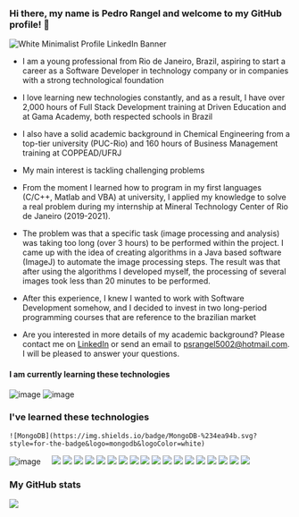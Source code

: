 ### Hi there, my name is Pedro Rangel and welcome to my GitHub profile! 👋

![White Minimalist Profile LinkedIn Banner](https://github.com/PedroSchulzRangel/PedroSchulzRangel/assets/90806965/86bdeb66-fa26-4050-868e-2a98c833b3fa)

- I am a young professional from Rio de Janeiro, Brazil, aspiring to start a career as a Software Developer in technology company or in companies with a strong technological foundation
  
- I love learning new technologies constantly, and as a result, I have over 2,000 hours of Full Stack Development training at Driven Education and at Gama Academy, both respected schools in Brazil
     
- I also have a solid academic background in Chemical Engineering from a top-tier university (PUC-Rio) and 160 hours of Business Management training at COPPEAD/UFRJ
  
-  My main interest is tackling challenging problems
  
-  From the moment I learned how to program in my first languages (C/C++, Matlab and VBA) at university, I applied my knowledge to solve a real problem during my internship at Mineral Technology Center of Rio de Janeiro (2019-2021).
  
- The problem was that a specific task (image processing and analysis) was taking too long (over 3 hours) to be performed within the project. I came up with the idea of creating algorithms in a Java based software (ImageJ) to automate the image processing steps. The result was that after using the algorithms I developed myself, the processing of several images took less than 20 minutes to be performed.
  
- After this experience, I knew I wanted to work with Software Development somehow, and I decided to invest in two long-period programming courses that are reference to the brazilian market
       
-  Are you interested in more details of my academic background? Please contact me on [LinkedIn](https://www.linkedin.com/in/pedro-schulz-rangel/) or send an email to psrangel5002@hotmail.com. I will be pleased to answer your questions.

#### I am currently learning these technologies

![image]({https://img.shields.io/badge/Docker-2CA5E0?style=for-the-badge&logo=docker&logoColor=black})
![image]({{https://img.shields.io/badge/nestjs-E0234E?style=for-the-badge&logo=nestjs&logoColor=black})

### I've learned these technologies
	![MongoDB](https://img.shields.io/badge/MongoDB-%234ea94b.svg?style=for-the-badge&logo=mongodb&logoColor=white)
![image]({https://img.shields.io/badge/C-00599C?style=for-the-badge&logo=c&logoColor=black})
<img scr="{https://img.shields.io/badge/C%2B%2B-00599C?style=for-the-badge&logo=c%2B%2B&logoColor=black}"/>
<img scr="{https://img.shields.io/badge/CSS3-1572B6?style=for-the-badge&logo=css3&logoColor=black}"/>
<img scr="{https://img.shields.io/badge/HTML5-E34F26?style=for-the-badge&logo=html5&logoColor=black}"/>
<img scr="{https://img.shields.io/badge/JavaScript-323330?style=for-the-badge&logo=javascript&logoColor=F7DF1E}"/>
<img src="{https://img.shields.io/badge/TypeScript-007ACC?style=for-the-badge&logo=typescript&logoColor=black}"/>
<img src="{https://img.shields.io/badge/Prisma-3982CE?style=for-the-badge&logo=Prisma&logoColor=black}"/>
<img src="{https://img.shields.io/badge/axios-671ddf?&style=for-the-badge&logo=axios&logoColor=black}"/>
<img src="{https://img.shields.io/badge/Babel-F9DC3E?style=for-the-badge&logo=babel&logoColor=black}"/>
<img src="{https://img.shields.io/badge/Bootstrap-563D7C?style=for-the-badge&logo=bootstrap&logoColor=black}"/>
<img src="{https://img.shields.io/badge/Express%20js-000000?style=for-the-badge&logo=express&logoColor=black}"/>
<img src="{https://img.shields.io/badge/Insomnia-5849be?style=for-the-badge&logo=Insomnia&logoColor=black}"/>
<img src="{https://img.shields.io/badge/Jest-C21325?style=for-the-badge&logo=jest&logoColor=black}"/>
<img src="{https://img.shields.io/badge/Julia-9558B2?style=for-the-badge&logo=julia&logoColor=black}"/>
<img src="{https://img.shields.io/badge/JWT-000000?style=for-the-badge&logo=JSON%20web%20tokens&logoColor=black}"/>
<img src="{https://img.shields.io/badge/Node%20js-339933?style=for-the-badge&logo=nodedotjs&logoColor=black}"/>
<img src="{https://img.shields.io/badge/npm-CB3837?style=for-the-badge&logo=npm&logoColor=black}"/>
<img src="{https://img.shields.io/badge/Postman-FF6C37?style=for-the-badge&logo=Postman&logoColor=black}"/>
<img src="{https://img.shields.io/badge/PowerBI-F2C811?style=for-the-badge&logo=Power%20BI&logoColor=black}"/>
<img src="{https://img.shields.io/badge/React-20232A?style=for-the-badge&logo=react&logoColor=61DAFB}"/>
<img src="{https://img.shields.io/badge/redis-CC0000.svg?&style=for-the-badge&logo=redis&logoColor=black}"/>
<img src="{https://img.shields.io/badge/Swagger-85EA2D?style=for-the-badge&logo=Swagger&logoColor=black}"/>
<img src="{https://img.shields.io/badge/ts--node-3178C6?style=for-the-badge&logo=ts-node&logoColor=black}"/>

### My GitHub stats

<img src="{https://github-readme-stats-git-masterrstaa-rickstaa.vercel.app/api?username={PedroSchulzRangel}&theme={dark}}"/>

<img scr="{https://github-readme-stats.vercel.app/api/top-langs/?username={PedroSchulzRangel}&theme={dark}}"/>
